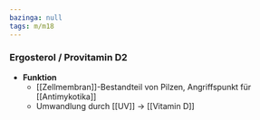 ```yaml
---
bazinga: null
tags: m/m18
---
```

### Ergosterol / Provitamin D2
- **Funktion**
	- [[Zellmembran]]-Bestandteil von Pilzen, Angriffspunkt für [[Antimykotika]]
	- Umwandlung durch [[UV]] → [[Vitamin D]]